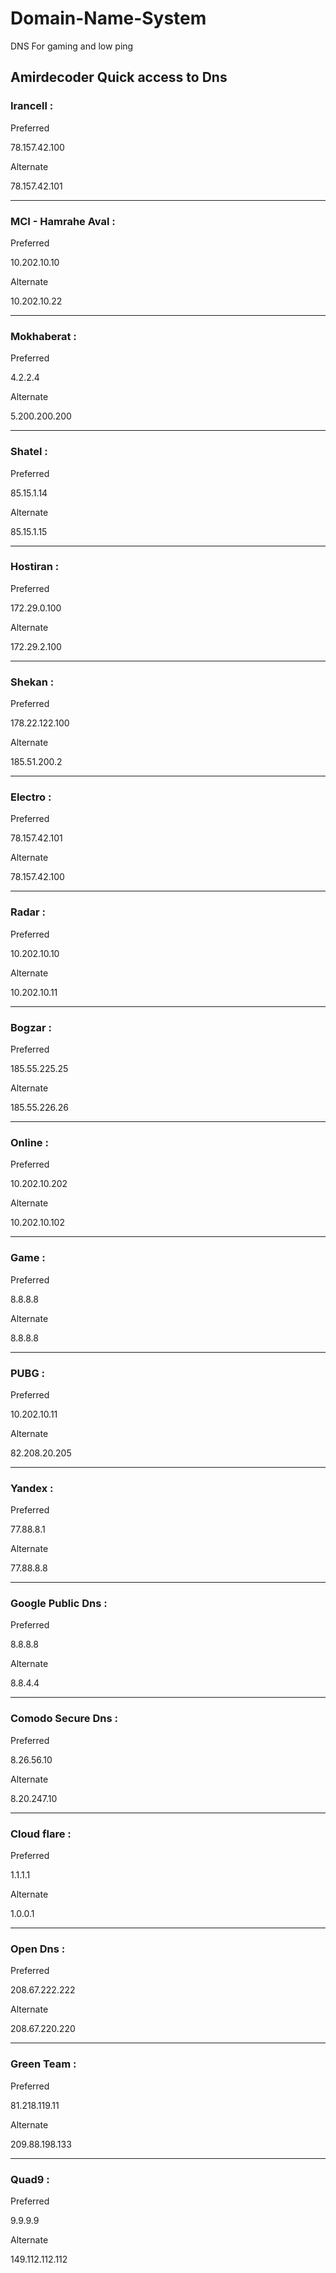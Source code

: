 # Domain-Name-System
DNS For gaming and low ping

<!DOCTYPE html>
<html lang="en">
<head>
    <meta charset="UTF-8">
    <meta name="viewport" content="width=device-width, initial-scale=1.0">
    <link rel="stylesheet"   href=".Dns/Documents/Style.css">
</head>

<body>

<h2>Amirdecoder Quick access to Dns</h2>

<h3>Irancell :</h3>

<div class="title">
<p>Preferred</p>
<p class="button" id="bt1" onclick="Preferred('#bt1')">78.157.42.100</p>
</div>

<div class="title">
<p>Alternate</p>
<p class="button" id="bt2" onclick="Alternate('#bt2')">78.157.42.101</p>
</div>

<hr>

<h3>MCI - Hamrahe Aval :</h3>

<div class="title">
<p>Preferred</p>
<p class="button" id="bt3" onclick="Preferred('#bt3')">10.202.10.10</p>
</div>

<div class="title">
<p>Alternate</p>
<p class="button" id="bt4" onclick="Alternate('#bt4')">10.202.10.22</p>
</div>

<hr>

<h3>Mokhaberat :</h3>

<div class="title">
<p>Preferred</p>
<p class="button" id="bt5" onclick="Preferred('#bt5')">4.2.2.4</p>
</div>

<div class="title">
<p>Alternate</p>
<p class="button" id="bt6" onclick="Alternate('#bt6')">5.200.200.200</p>
</div>

<hr>

<h3>Shatel :</h3>

<div class="title">
<p>Preferred</p>
<p class="button" id="bt7" onclick="Preferred('#bt7')">85.15.1.14</p>
</div>

<div class="title">
<p>Alternate</p>
<p class="button" id="bt8" onclick="Alternate('#bt8')">85.15.1.15</p>
</div>

<hr>

<h3>Hostiran :</h3>

<div class="title">
<p>Preferred</p>
<p class="button" id="bt9" onclick="Preferred('#bt9')">172.29.0.100</p>
</div>

<div class="title">
<p>Alternate</p>
<p class="button" id="bt10" onclick="Alternate('#bt10')">172.29.2.100</p>
</div>

<hr>
 
<h3>Shekan :</h3>

<div class="title">
<p>Preferred</p>
<p class="button" id="bt11" onclick="Preferred('#bt11')">178.22.122.100</p>
</div>

<div class="title">
<p>Alternate</p>
<p class="button" id="bt12" onclick="Alternate('#bt12')">185.51.200.2</p>
</div>

<hr>

<h3>Electro :</h3>

<div class="title">
<p>Preferred</p>
<p class="button" id="bt13" onclick="Preferred('#bt13')">78.157.42.101</p>
</div>

<div class="title">
<p>Alternate</p>
<p class="button" id="bt14" onclick="Alternate('#bt14')">78.157.42.100</p>
</div>

<hr>

<h3>Radar :</h3>

<div class="title">
<p>Preferred</p>
<p class="button" id="bt15" onclick="Preferred('#bt15')">10.202.10.10</p>
</div>

<div class="title">
<p>Alternate</p>
<p class="button" id="bt16" onclick="Alternate('#bt16')">10.202.10.11</p>
</div>

<hr>

<h3>Bogzar :</h3>

<div class="title">
<p>Preferred</p>
<p class="button" id="bt17" onclick="Preferred('#bt17')">185.55.225.25</p>
</div>

<div class="title">
<p>Alternate</p>
<p class="button" id="bt18" onclick="Alternate('#bt18')">185.55.226.26</p>
</div>

<hr>

<h3>Online :</h3>

<div class="title">
<p>Preferred</p>
<p class="button" id="bt19" onclick="Preferred('#bt19')">10.202.10.202</p>
</div>

<div class="title">
<p>Alternate</p>
<p class="button" id="bt20" onclick="Alternate('#bt20')">10.202.10.102</p>
</div>

<hr>

<h3>Game :</h3>

<div class="title">
<p>Preferred</p>
<p class="button" id="bt21" onclick="Preferred('#bt21')">8.8.8.8</p>
</div>

<div class="title">
<p>Alternate</p>
<p class="button" id="bt22" onclick="Alternate('#bt22')">8.8.8.8</p>
</div>
 
</body>

<hr>

<h3>PUBG :</h3>

<div class="title">
<p>Preferred</p>
<p class="button" id="bt23" onclick="Preferred('#bt23')">10.202.10.11</p>
</div>

<div class="title">
<p>Alternate</p>
<p class="button" id="bt24" onclick="Alternate('#bt24')">82.208.20.205</p>
</div>

<hr>

<h3>Yandex :</h3>

<div class="title">
<p>Preferred</p>
<p class="button" id="bt25" onclick="Preferred('#bt25')">77.88.8.1</p>
</div>

<div class="title">
<p>Alternate</p>
<p class="button" id="bt26" onclick="Alternate('#bt26')">77.88.8.8</p>
</div>

<hr>

<h3>Google Public Dns :</h3>

<div class="title">
<p>Preferred</p>
<p class="button" id="bt27" onclick="Preferred('#bt27')">8.8.8.8</p>
</div>

<div class="title">
<p>Alternate</p>
<p class="button" id="bt28" onclick="Alternate('#bt28')">8.8.4.4</p>
</div>

<hr>

<h3>Comodo Secure Dns :</h3>

<div class="title">
<p>Preferred</p>
<p class="button" id="bt29" onclick="Preferred('#bt29')">8.26.56.10</p>
</div>

<div class="title">
<p>Alternate</p>
<p class="button" id="bt30" onclick="Alternate('#bt30')">8.20.247.10</p>
</div>

<hr>

<h3>Cloud flare :</h3>

<div class="title">
<p>Preferred</p>
<p class="button" id="bt31" onclick="Preferred('#bt31')">1.1.1.1</p>
</div>

<div class="title">
<p>Alternate</p>
<p class="button" id="bt32" onclick="Alternate('#bt32')">1.0.0.1</p>
</div>

<hr>

<h3>Open Dns :</h3>

<div class="title">
<p>Preferred</p>
<p class="button" id="bt33" onclick="Preferred('#bt33')">208.67.222.222</p>
</div>

<div class="title">
<p>Alternate</p>
<p class="button" id="bt34" onclick="Alternate('#bt34')">208.67.220.220</p>
</div>

<hr>

<h3>Green Team :</h3>

<div class="title">
<p>Preferred</p>
<p class="button" id="bt35" onclick="Preferred('#bt35')">81.218.119.11</p>
</div>

<div class="title">
<p>Alternate</p>
<p class="button" id="bt36" onclick="Alternate('#bt36')">209.88.198.133</p>
</div>

<hr>

<h3>Quad9 :</h3>

<div class="title">
<p>Preferred</p>
<p class="button" id="bt37" onclick="Preferred('#bt37')">9.9.9.9</p>
</div>

<div class="title">
<p>Alternate</p>
<p class="button" id="bt38" onclick="Alternate('#bt38')">149.112.112.112</p>
</div>
 
</body>

